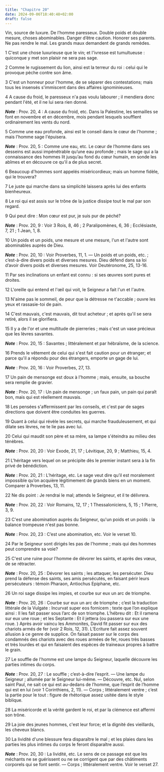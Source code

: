 ```yaml
---
title: "Chapitre 20"
date: 2024-09-06T18:40:48+02:00
draft: false
---
```



Vin, source de luxure.
De l’homme paresseux.
Double poids et double mesure, choses abominables.
Danger d’être caution.
Honorer ses parents.
Ne pas rendre le mal.
Les grands maux demandent de grands remèdes.


1 C'est une chose luxurieuse que le vin; et l'ivresse est tumultueuse : quiconque y met son plaisir ne sera pas sage.


2 Comme le rugissement du lion, ainsi est la terreur du roi : celui qui le provoque pèche contre son âme.


3 C'est un honneur pour l'homme, de se séparer des contestations; mais tous les insensés s'immiscent dans des affaires ignominieuses.


4 A cause du froid, le paresseux n'a pas voulu labourer ; il mendiera donc pendant l'été, et il ne lui sera rien donné.

***Note*** :  Prov. 20, 4 : A cause du froid, etc. Dans la Palestine, les semailles se font en novembre et en décembre, mois pendant lesquels soufflent ordinairement les vents du nord.


5 Comme une eau profonde, ainsi est le conseil dans le cœur de l'homme ; mais l'homme sage l'épuisera.

***Note*** :  Prov. 20, 5 : Comme une eau, etc. Le cœur de l’homme dans ses desseins est aussi impénétrable qu’une eau profonde ; mais le sage qui a la connaissance des hommes lit jusqu’au fond du cœur humain, en sonde les abîmes et en découvre ce qu’il a de plus secret.


6 Beaucoup d'hommes sont appelés miséricordieux; mais un homme fidèle, qui le trouvera?


7 Le juste qui marche dans sa simplicité laissera après lui des enfants bienheureux.


8 Le roi qui est assis sur le trône de la justice dissipe tout le mal par son regard.


9 Qui peut dire : Mon cœur est pur, je suis pur de péché?

***Note*** :  Prov. 20, 9 : Voir 3 Rois, 8, 46 ; 2 Paralipomènes, 6, 36 ; Ecclésiaste, 7, 21 ; 1 Jean, 1, 8.


10 Un poids et un poids, une mesure et une mesure, l'un et l'autre sont abominables auprès de Dieu.

***Note*** :  Prov. 20, 10 : Voir Proverbes, 11, 1. ― Un poids et un poids, etc. ; c’est-à-dire divers poids et diverses mesures. Dieu défend dans sa loi d’avoir divers poids et diverses mesures. Voir Deutéronome, 25, 13-16.


11 Par ses inclinations un enfant est connu : si ses œuvres sont pures et droites.


12 L'oreille qui entend et l'œil qui voit, le Seigneur a fait l'un et l'autre.


13 N'aime pas le sommeil, de peur que la détresse ne t'accable ; ouvre les yeux et rassasie-toi de pain.


14 C'est mauvais, c'est mauvais, dit tout acheteur ; et après qu'il se sera retiré, alors il se glorifiera.


15 Il y a de l'or et une multitude de pierreries ; mais c'est un vase précieux que les lèvres savantes.

***Note*** :  Prov. 20, 15 : Savantes ; littéralement et par hébraïsme, de la science.


16 Prends le vêtement de celui qui s'est fait caution pour un étranger; et parce qu'il a répondu pour des étrangers, emporte un gage de lui.

***Note*** :  Prov. 20, 16 : Voir Proverbes, 27, 13.


17 Un pain de mensonge est doux à l'homme ; mais, ensuite, sa bouche sera remplie de gravier.

***Note*** :  Prov. 20, 17 : Un pain de mensonge ; un faux pain, un pain qui paraît bon, mais qui est réellement mauvais.


18 Les pensées s'affermissent par les conseils, et c'est par de sages directions que doivent être conduites les guerres.


19 Quant à celui qui révèle les secrets, qui marche frauduleusement, et qui dilate ses lèvres, ne te lie pas avec lui.


20 Celui qui maudit son père et sa mère, sa lampe s'éteindra au milieu des ténèbres.

***Note*** :  Prov. 20, 20 : Voir Exode, 21, 17 ; Lévitique, 20, 9 ; Matthieu, 15, 4.


21 L'héritage vers lequel on se précipite dès le premier instant sera à la fin privé de bénédiction.

***Note*** :  Prov. 20, 21 : L’héritage, etc. Le sage veut dire qu’il est moralement impossible qu’on acquière légitimement de grands biens en un moment. Comparer à Proverbes, 13, 11.


22 Ne dis point : Je rendrai le mal; attends le Seigneur, et il te délivrera.

***Note*** :  Prov. 20, 22 : Voir Romains, 12, 17 ; 1 Thessaloniciens, 5, 15 ; 1 Pierre, 3, 9.


23 C'est une abomination auprès du Seigneur, qu'un poids et un poids : la balance trompeuse n'est pas bonne.

***Note*** :  Prov. 20, 23 : C’est une abomination, etc. Voir le verset 10.


24 Par le Seigneur sont dirigés les pas de l'homme ; mais qui des hommes peut comprendre sa voie?


25 C'est une ruine pour l'homme de dévorer les saints, et après des vœux, de se rétracter.

***Note*** :  Prov. 20, 25 : Dévorer les saints ; les attaquer, les persécuter. Dieu prend la défense des saints, ses amis persécutés, en faisant périr leurs persécuteurs : témoin Pharaon, Antiochus Epiphane, etc.


26 Un roi sage dissipe les impies, et courbe sur eux un arc de triomphe.

***Note*** :  Prov. 20, 26 : Courbe sur eux un arc de triomphe ; c’est la traduction littérale de la Vulgate : Incurvat super eos fornicem ; texte que l’on explique ainsi : Il les fait passer sous l’arc de son triomphe. L’hébreu dit : Et il ramena sur eux une roue ; et les Septante : Et il jettera (ou passera sur eux une roue. ) Après avoir vaincu les Ammonites, David fit passer sur eux des chariots armés de fer (voir 2 Rois, 12, 31). L’Ecriture fait assez souvent allusion à ce genre de supplice. On faisait passer sur le corps des condamnés des chariots avec des roues armées de fer, roues très basses et très lourdes et qui en faisaient des espèces de traineaux propres à battre le grain.


27 Le souffle de l'homme est une lampe du Seigneur, laquelle découvre les parties intimes du corps.

***Note*** :  Prov. 20, 27 : Le souffle ; c’est-à-dire l’esprit. ― Une lampe du Seigneur ; allumée par le Seigneur lui-même. ― Découvre, etc. Nul, selon saint Paul, ne sait ce qui est au-dedans de l’homme, que l’esprit de l’homme qui est en lui (voir 1 Corinthiens, 2, 11). ― Corps ; littéralement ventre ; c’est la partie pour le tout : figure de rhétorique assez usitée dans le style biblique.


28 La miséricorde et la vérité gardent le roi, et par la clémence est affermi son trône.


29 La joie des jeunes hommes, c'est leur force; et la dignité des vieillards, les cheveux blancs.


30 La lividité d'une blessure fera disparaître le mal ; et les plaies dans les parties les plus intimes du corps le feront disparaître aussi.

***Note*** :  Prov. 20, 30 : La lividité, etc. Le sens de ce passage est que les méchants ne se guérissent ou ne se corrigent que par des châtiments corporels qui se font sentir. ― Corps ; littéralement ventre. Voir le verset 27.

